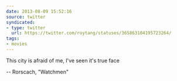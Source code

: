 ```yaml
---
date: 2013-08-09 15:52:16
source: twitter
syndicated:
- type: twitter
  url: https://twitter.com/roytang/statuses/365863104195723264/
tags:
- movies
---
```


This city is afraid of me, I've seen it's true face

-- Rorscach, "Watchmen"